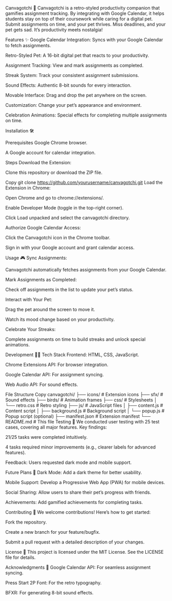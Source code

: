 Canvagotchi 🐣
Canvagotchi is a retro-styled productivity companion that gamifies assignment tracking. By integrating with Google Calendar, it helps students stay on top of their coursework while caring for a digital pet. Submit assignments on time, and your pet thrives. Miss deadlines, and your pet gets sad. It’s productivity meets nostalgia!

Features ✨
Google Calendar Integration: Syncs with your Google Calendar to fetch assignments.

Retro-Styled Pet: A 16-bit digital pet that reacts to your productivity.

Assignment Tracking: View and mark assignments as completed.

Streak System: Track your consistent assignment submissions.

Sound Effects: Authentic 8-bit sounds for every interaction.

Movable Interface: Drag and drop the pet anywhere on the screen.

Customization: Change your pet’s appearance and environment.

Celebration Animations: Special effects for completing multiple assignments on time.

Installation 🛠️

Prerequisites
Google Chrome browser.

A Google account for calendar integration.

Steps
Download the Extension:

Clone this repository or download the ZIP file.

Copy
git clone https://github.com/yourusername/canvagotchi.git
Load the Extension in Chrome:

Open Chrome and go to chrome://extensions/.

Enable Developer Mode (toggle in the top-right corner).

Click Load unpacked and select the canvagotchi directory.

Authorize Google Calendar Access:

Click the Canvagotchi icon in the Chrome toolbar.

Sign in with your Google account and grant calendar access.

Usage 🎮
Sync Assignments:

Canvagotchi automatically fetches assignments from your Google Calendar.

Mark Assignments as Completed:

Check off assignments in the list to update your pet’s status.

Interact with Your Pet:

Drag the pet around the screen to move it.

Watch its mood change based on your productivity.

Celebrate Your Streaks:

Complete assignments on time to build streaks and unlock special animations.

Development 🧑‍💻
Tech Stack
Frontend: HTML, CSS, JavaScript.

Chrome Extensions API: For browser integration.

Google Calendar API: For assignment syncing.

Web Audio API: For sound effects.

File Structure
Copy
canvagotchi/
├── icons/                # Extension icons
├── sfx/                  # Sound effects
├── birds/                # Animation frames
├── css/                  # Stylesheets
│   └── retro.css         # Retro styling
├── js/                   # JavaScript files
│   ├── content.js        # Content script
│   ├── background.js     # Background script
│   └── popup.js          # Popup script (optional)
├── manifest.json         # Extension manifest
└── README.md             # This file
Testing 🧪
We conducted user testing with 25 test cases, covering all major features. Key findings:

21/25 tasks were completed intuitively.

4 tasks required minor improvements (e.g., clearer labels for advanced features).

Feedback: Users requested dark mode and mobile support.

Future Plans 🚀
Dark Mode: Add a dark theme for better usability.

Mobile Support: Develop a Progressive Web App (PWA) for mobile devices.

Social Sharing: Allow users to share their pet’s progress with friends.

Achievements: Add gamified achievements for completing tasks.

Contributing 🤝
We welcome contributions! Here’s how to get started:

Fork the repository.

Create a new branch for your feature/bugfix.

Submit a pull request with a detailed description of your changes.

License 📄
This project is licensed under the MIT License. See the LICENSE file for details.

Acknowledgments 🙏
Google Calendar API: For seamless assignment syncing.

Press Start 2P Font: For the retro typography.

BFXR: For generating 8-bit sound effects.

